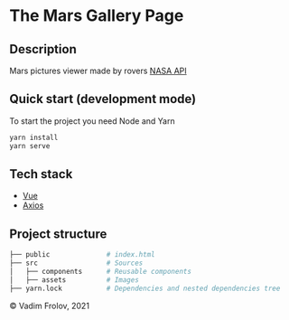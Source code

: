 # The Mars Gallery Page

## Description

Mars pictures viewer made by rovers [NASA API](https://api.nasa.gov/)

## Quick start (development mode)

To start the project you need Node and Yarn

```bash
yarn install
yarn serve
```

## Tech stack

- [Vue](https://vuejs.org/)
- [Axios](https://github.com/axios/axios)

## Project structure

```bash
├── public              # index.html
├── src                 # Sources
│   ├── components      # Reusable components
│   ├── assets          # Images
├── yarn.lock           # Dependencies and nested dependencies tree
```

© Vadim Frolov, 2021
